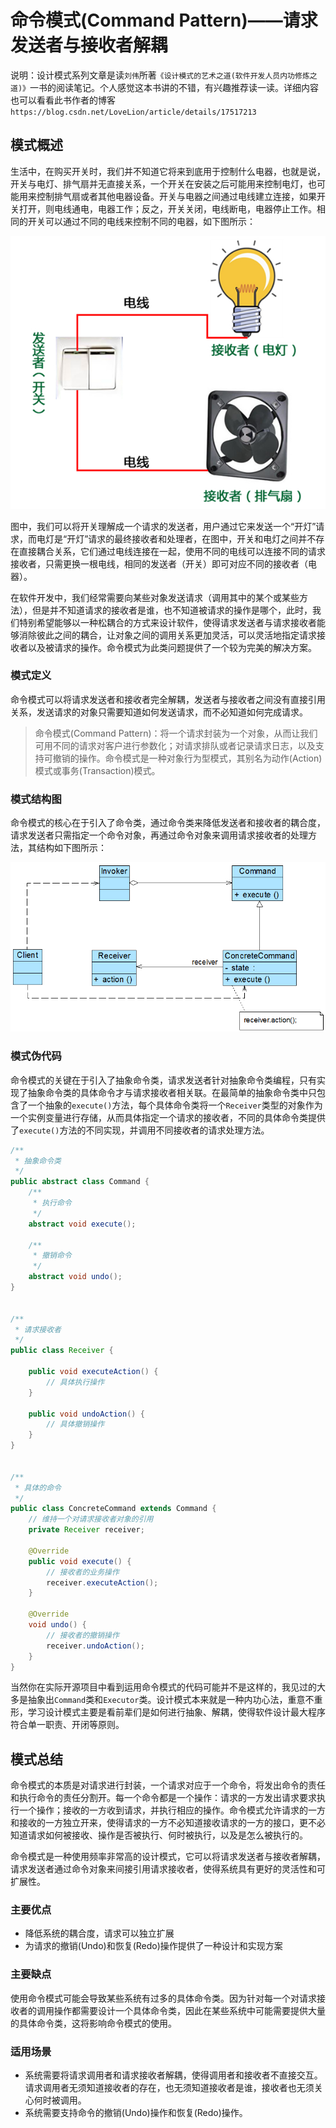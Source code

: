 # 命令模式(Command Pattern)——请求发送者与接收者解耦

说明：设计模式系列文章是读`刘伟`所著`《设计模式的艺术之道(软件开发人员内功修炼之道)》`一书的阅读笔记。个人感觉这本书讲的不错，有兴趣推荐读一读。详细内容也可以看看此书作者的博客`https://blog.csdn.net/LoveLion/article/details/17517213`

## 模式概述

生活中，在购买开关时，我们并不知道它将来到底用于控制什么电器，也就是说，开关与电灯、排气扇并无直接关系，一个开关在安装之后可能用来控制电灯，也可能用来控制排气扇或者其他电器设备。开关与电器之间通过电线建立连接，如果开关打开，则电线通电，电器工作；反之，开关关闭，电线断电，电器停止工作。相同的开关可以通过不同的电线来控制不同的电器，如下图所示：

![](docs/software-engineering/06-architecture/01-DesignPattern/attachments/command-pattern/b26735172c2a98c2626fcdd9d5dbd1f4_MD5.png)

图中，我们可以将开关理解成一个请求的发送者，用户通过它来发送一个“开灯”请求，而电灯是“开灯”请求的最终接收者和处理者，在图中，开关和电灯之间并不存在直接耦合关系，它们通过电线连接在一起，使用不同的电线可以连接不同的请求接收者，只需更换一根电线，相同的发送者（开关）即可对应不同的接收者（电器）。

在软件开发中，我们经常需要向某些对象发送请求（调用其中的某个或某些方法），但是并不知道请求的接收者是谁，也不知道被请求的操作是哪个，此时，我们特别希望能够以一种松耦合的方式来设计软件，使得请求发送者与请求接收者能够消除彼此之间的耦合，让对象之间的调用关系更加灵活，可以灵活地指定请求接收者以及被请求的操作。命令模式为此类问题提供了一个较为完美的解决方案。

### 模式定义

命令模式可以将请求发送者和接收者完全解耦，发送者与接收者之间没有直接引用关系，发送请求的对象只需要知道如何发送请求，而不必知道如何完成请求。

> 命令模式(Command Pattern)：将一个请求封装为一个对象，从而让我们可用不同的请求对客户进行参数化；对请求排队或者记录请求日志，以及支持可撤销的操作。命令模式是一种对象行为型模式，其别名为动作(Action)模式或事务(Transaction)模式。

### 模式结构图

命令模式的核心在于引入了命令类，通过命令类来降低发送者和接收者的耦合度，请求发送者只需指定一个命令对象，再通过命令对象来调用请求接收者的处理方法，其结构如下图所示：

![](docs/software-engineering/06-architecture/01-DesignPattern/attachments/command-pattern/1976cdb283cec219558229dad0561c21_MD5.png)

### 模式伪代码

命令模式的关键在于引入了抽象命令类，请求发送者针对抽象命令类编程，只有实现了抽象命令类的具体命令才与请求接收者相关联。在最简单的抽象命令类中只包含了一个抽象的`execute()`方法，每个具体命令类将一个`Receiver`类型的对象作为一个实例变量进行存储，从而具体指定一个请求的接收者，不同的具体命令类提供了`execute()`方法的不同实现，并调用不同接收者的请求处理方法。

```java
/**
 * 抽象命令类
 */
public abstract class Command {
    /**
     * 执行命令
     */
    abstract void execute();

    /**
     * 撤销命令
     */
    abstract void undo();
}


/**
 * 请求接收者
 */
public class Receiver {

    public void executeAction() {
        // 具体执行操作
    }

    public void undoAction() {
        // 具体撤销操作
    }
}


/**
 * 具体的命令
 */
public class ConcreteCommand extends Command {
    // 维持一个对请求接收者对象的引用
    private Receiver receiver;

    @Override
    public void execute() {
        // 接收者的业务操作
        receiver.executeAction();
    }

    @Override
    void undo() {
        // 接收者的撤销操作
        receiver.undoAction();
    }
}
```

当然你在实际开源项目中看到运用命令模式的代码可能并不是这样的，我见过的大多是抽象出`Command`类和`Executor`类。设计模式本来就是一种内功心法，重意不重形，学习设计模式主要是看前辈们是如何进行抽象、解耦，使得软件设计最大程序符合单一职责、开闭等原则。


## 模式总结

命令模式的本质是对请求进行封装，一个请求对应于一个命令，将发出命令的责任和执行命令的责任分割开。每一个命令都是一个操作：请求的一方发出请求要求执行一个操作；接收的一方收到请求，并执行相应的操作。命令模式允许请求的一方和接收的一方独立开来，使得请求的一方不必知道接收请求的一方的接口，更不必知道请求如何被接收、操作是否被执行、何时被执行，以及是怎么被执行的。

命令模式是一种使用频率非常高的设计模式，它可以将请求发送者与接收者解耦，请求发送者通过命令对象来间接引用请求接收者，使得系统具有更好的灵活性和可扩展性。

### 主要优点

- 降低系统的耦合度，请求可以独立扩展
- 为请求的撤销(Undo)和恢复(Redo)操作提供了一种设计和实现方案

### 主要缺点

使用命令模式可能会导致某些系统有过多的具体命令类。因为针对每一个对请求接收者的调用操作都需要设计一个具体命令类，因此在某些系统中可能需要提供大量的具体命令类，这将影响命令模式的使用。

### 适用场景

- 系统需要将请求调用者和请求接收者解耦，使得调用者和接收者不直接交互。请求调用者无须知道接收者的存在，也无须知道接收者是谁，接收者也无须关心何时被调用。
- 系统需要支持命令的撤销(Undo)操作和恢复(Redo)操作。
